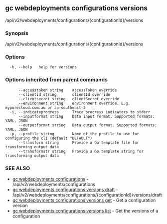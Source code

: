 ## gc webdeployments configurations versions

/api/v2/webdeployments/configurations/{configurationId}/versions

### Synopsis

/api/v2/webdeployments/configurations/{configurationId}/versions

### Options

```
  -h, --help   help for versions
```

### Options inherited from parent commands

```
      --accesstoken string    accessToken override
      --clientid string       clientId override
      --clientsecret string   clientSecret override
      --environment string    environment override. E.g. mypurecloud.com.au or ap-southeast-2
  -i, --indicateprogress      Trace progress indicators to stderr
      --inputformat string    Data input format. Supported formats: YAML, JSON
      --outputformat string   Data output format. Supported formats: YAML, JSON
  -p, --profile string        Name of the profile to use for configuring the cli (default "DEFAULT")
      --transform string      Provide a Go template file for transforming output data
      --transformstr string   Provide a Go template string for transforming output data
```

### SEE ALSO

* [gc webdeployments configurations](gc_webdeployments_configurations.html)	 - /api/v2/webdeployments/configurations
* [gc webdeployments configurations versions draft](gc_webdeployments_configurations_versions_draft.html)	 - /api/v2/webdeployments/configurations/{configurationId}/versions/draft
* [gc webdeployments configurations versions get](gc_webdeployments_configurations_versions_get.html)	 - Get a configuration version
* [gc webdeployments configurations versions list](gc_webdeployments_configurations_versions_list.html)	 - Get the versions of a configuration


